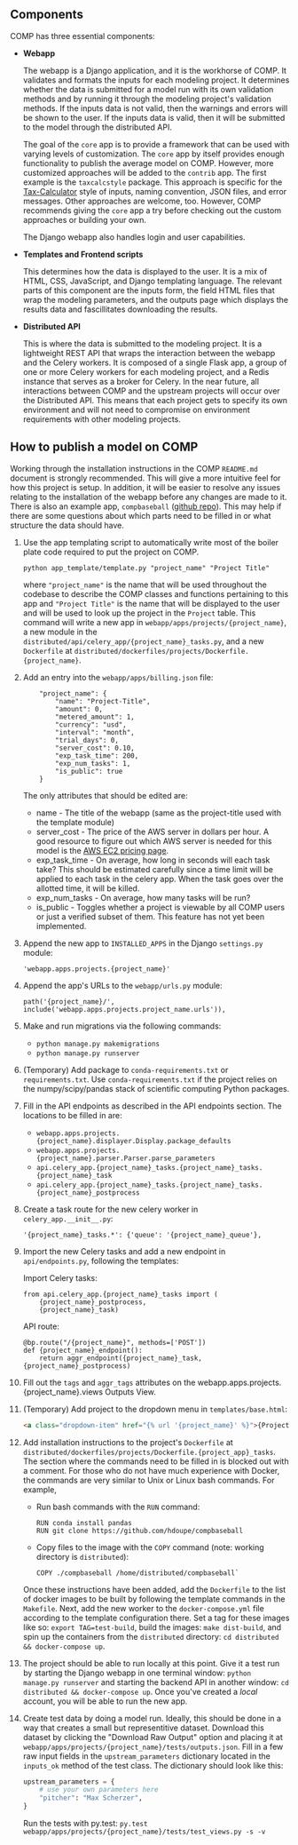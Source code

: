 Components
-----------------

COMP has three essential components:

- **Webapp**

  The webapp is a Django application, and it is the workhorse of COMP. It validates and formats the inputs for each modeling project. It determines whether the data is submitted for a model run with its own validation methods and by running it through the modeling project's validation methods. If the inputs data is not valid, then the warnings and errors will be shown to the user. If the inputs data is valid, then it will be submitted to the model through the distributed API.

  The goal of the `core` app is to provide a framework that can be used with varying levels of customization. The `core` app by itself provides enough functionality to publish the average model on COMP. However, more customized approaches will be added to the `contrib` app. The first example is the `taxcalcstyle` package. This approach is specific for the [Tax-Calculator][3] style of inputs, naming convention, JSON files, and error messages. Other approaches are welcome, too. However, COMP recommends giving the `core` app a try before checking out the custom approaches or building your own.

  The Django webapp also handles login and user capabilities.

- **Templates and Frontend scripts**

  This determines how the data is displayed to the user. It is a mix of HTML, CSS, JavaScript, and Django templating language. The relevant parts of this component are the inputs form, the field HTML files that wrap the modeling parameters, and the outputs page which displays the results data and fascillitates downloading the results.

- **Distributed API**

  This is where the data is submitted to the modeling project. It is a lightweight REST API that wraps the interaction between the webapp and the Celery workers. It is composed of a single Flask app, a group of one or more Celery workers for each modeling project, and a Redis instance that serves as a broker for Celery. In the near future, all interactions between COMP and the upstream projects will occur over the Distributed API. This means that each project gets to specify its own environment and will not need to compromise on environment requirements with other modeling projects.


How to publish a model on COMP
-------------------------------

Working through the installation instructions in the COMP `README.md` document is strongly recommended. This will give a more intuitive feel for how this project is setup. In addition, it will be easier to resolve any issues relating to the installation of the webapp before any changes are made to it. There is also an example app, `compbaseball` ([github repo][4]). This may help if there are some questions about which parts need to be filled in or what structure the data should have.

1. Use the app templating script to automatically write most of the boiler plate code required to put the project on COMP.
    ```
    python app_template/template.py "project_name" "Project Title"
    ```

    where `"project_name"` is the name that will be used throughout the codebase to describe the COMP classes and functions pertaining to this app and `"Project Title"` is the name that will be displayed to the user and will be used to look up the project in the `Project` table. This command will write a new app in `webapp/apps/projects/{project_name}`, a new module in the `distributed/api/celery_app/{project_name}_tasks.py`, and a new `Dockerfile` at `distributed/dockerfiles/projects/Dockerfile.{project_name}`.

2. Add an entry into the `webapp/apps/billing.json` file:

    ```
        "project_name": {
            "name": "Project-Title",
            "amount": 0,
            "metered_amount": 1,
            "currency": "usd",
            "interval": "month",
            "trial_days": 0,
            "server_cost": 0.10,
            "exp_task_time": 200,
            "exp_num_tasks": 1,
            "is_public": true
        }
    ```

    The only attributes that should be edited are:
      - name - The title of the webapp (same as the project-title used with the template module)
      - server_cost - The price of the AWS server in dollars per hour. A good resource to figure out which AWS server is needed for this model is the [AWS EC2 pricing page][2].
      - exp_task_time - On average, how long in seconds will each task take? This should be estimated carefully since a time limit will be applied to each task in the celery app. When the task goes over the allotted time, it will be killed.
      - exp_num_tasks - On average, how many tasks will be run?
      - is_public - Toggles whether a project is viewable by all COMP users or just a verified subset of them. This feature has not yet been implemented.

3. Append the new app to `INSTALLED_APPS` in the Django `settings.py` module:

    ```
    'webapp.apps.projects.{project_name}'
    ```

4. Append the app's URLs to the `webapp/urls.py` module:

    ```
    path('{project_name}/', include('webapp.apps.projects.project_name.urls')),
    ```

5. Make and run migrations via the following commands:
    - `python manage.py makemigrations`
    - `python manage.py runserver`

6. (Temporary) Add package to `conda-requirements.txt` or `requirements.txt`. Use `conda-requirements.txt` if the project relies on the numpy/scipy/pandas stack of scientific computing Python packages.

6. Fill in the API endpoints as described in the API endpoints section. The locations to be filled in are:
    - `webapp.apps.projects.{project_name}.displayer.Display.package_defaults`
    - `webapp.apps.projects.{project_name}.parser.Parser.parse_parameters`
    - `api.celery_app.{project_name}_tasks.{project_name}_tasks.{project_name}_task`
    - `api.celery_app.{project_name}_tasks.{project_name}_tasks.{project_name}_postprocess`

7. Create a task route for the new celery worker in `celery_app.__init__.py`:

    ```
    '{project_name}_tasks.*': {'queue': '{project_name}_queue'},
    ```

8. Import the new Celery tasks and add a new endpoint in `api/endpoints.py`, following the templates:

    Import Celery tasks:
    ```
    from api.celery_app.{project_name}_tasks import (
        {project_name}_postprocess,
        {project_name}_task)
    ```

    API route:
    ```
    @bp.route("/{project_name}", methods=['POST'])
    def {project_name}_endpoint():
        return aggr_endpoint({project_name}_task, {project_name}_postprocess)
    ```

9. Fill out the `tags` and `aggr_tags` attributes on the webapp.apps.projects.{project_name}.views Outputs View.

10. (Temporary) Add project to the dropdown menu in `templates/base.html`:

    ```html
    <a class="dropdown-item" href="{% url '{project_name}' %}">{Project-Title}</a>
    ```

11. Add installation instructions to the project's `Dockerfile` at `distributed/dockerfiles/projects/Dockerfile.{project_app}_tasks`. The section where the commands need to be filled in is blocked out with a comment. For those who do not have much experience with Docker, the commands are very similar to Unix or Linux bash commands. For example,
    - Run bash commands with the `RUN` command:
        ```docker
        RUN conda install pandas
        RUN git clone https://github.com/hdoupe/compbaseball
        ```
    - Copy files to the image with the `COPY` command (note: working directory is `distributed`):
        ```docker
        COPY ./compbaseball /home/distributed/compbaseball`
        ```

    Once these instructions have been added, add the `Dockerfile` to the list of docker images to be built by following the template commands in the `Makefile`. Next, add the new worker to the `docker-compose.yml` file according to the template configuration there. Set a tag for these images like so: `export TAG=test-build`, build the images: `make dist-build`, and spin up the containers from the `distributed` directory: `cd distributed && docker-compose up`.

12. The project should be able to run locally at this point. Give it a test run by starting the Django webapp in one terminal window: `python manage.py runserver` and starting the backend API in another window: `cd distributed && docker-compose up`. Once you've created a *local* account, you will be able to run the new app.

13. Create test data by doing a model run. Ideally, this should be done in a way that creates a small but representitive dataset. Download this dataset by clicking the "Download Raw Output" option and placing it at `webapp/apps/projects/{project_name}/tests/outputs.json`. Fill in a few raw input fields in the `upstream_parameters` dictionary located in the `inputs_ok` method of the test class. The dictionary should look like this:

    ```python
    upstream_parameters = {
        # use your own parameters here
        "pitcher": "Max Scherzer",
    }
    ```

    Run the tests with py.test: `py.test webapp/apps/projects/{project_name}/tests/test_views.py -s -v`


[1]: https://github.com/hdoupe/ParamProject
[2]: https://aws.amazon.com/ec2/pricing/on-demand/
[3]: https://github.com/PSLmodels/Tax-Calculator
[4]: https://github.com/hdoupe/compbaseball